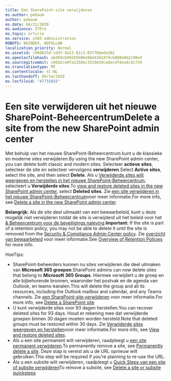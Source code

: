 ```yaml
---
title: Een SharePoint-site verwijderen
ms.author: pebaum
author: pebaum
ms.date: 04/21/2020
ms.audience: ITPro
ms.topic: article
ms.service: o365-administration
ROBOTS: NOINDEX, NOFOLLOW
localization_priority: Normal
ms.assetid: c060815d-1d3f-4a13-81c2-0377bbeda202
ms.openlocfilehash: abd69cb99265b06e9b44181474cb080e0b2c99e4
ms.sourcegitcommit: c6692ce0fa1358ec3529e59ca0ecdfdea4cdc759
ms.translationtype: MT
ms.contentlocale: nl-NL
ms.lasthandoff: 09/14/2020
ms.locfileid: "47731025"
---
```

# <a name="delete-a-site-from-the-new-sharepoint-admin-center"></a><span data-ttu-id="768b0-102">Een site verwijderen uit het nieuwe SharePoint-Beheercentrum</span><span class="sxs-lookup"><span data-stu-id="768b0-102">Delete a site from the new SharePoint admin center</span></span>

<span data-ttu-id="768b0-103">Met behulp van het nieuwe SharePoint-Beheercentrum kunt u de klassieke en moderne sites verwijderen.</span><span class="sxs-lookup"><span data-stu-id="768b0-103">By using the new SharePoint admin center, you can delete both classic and modern sites.</span></span> <span data-ttu-id="768b0-104">Selecteer **actieve sites**, selecteer de site en selecteer vervolgens **verwijderen**.</span><span class="sxs-lookup"><span data-stu-id="768b0-104">Select **Active sites**, select the site, and then select **Delete**.</span></span> <span data-ttu-id="768b0-105">Als u [Verwijderde sites wilt weergeven en herstellen in het nieuwe SharePoint-Beheercentrum](https://docs.microsoft.com/sharepoint/view-and-restore-deleted-sites-in-new-admin-center), selecteert u **Verwijderde sites**.</span><span class="sxs-lookup"><span data-stu-id="768b0-105">To [view and restore deleted sites in the new SharePoint admin center](https://docs.microsoft.com/sharepoint/view-and-restore-deleted-sites-in-new-admin-center), select **Deleted sites**.</span></span> <span data-ttu-id="768b0-106">Zie [een site verwijderen in het nieuwe SharePoint-Beheercentrum](https://docs.microsoft.com/sharepoint/delete-site-collection#delete-a-site-in-the-new-sharepoint-admin-center)voor meer informatie.</span><span class="sxs-lookup"><span data-stu-id="768b0-106">For more info, see [Delete a site in the new SharePoint admin center](https://docs.microsoft.com/sharepoint/delete-site-collection#delete-a-site-in-the-new-sharepoint-admin-center).</span></span>

<span data-ttu-id="768b0-107">**Belangrijk:** Als de site deel uitmaakt van een bewaarbeleid, kunt u deze mogelijk niet verwijderen totdat de site is verwijderd uit het beleid voor het [ &amp; Beheercentrum voor de beveiligings naleving](https://protection.office.com/?rfr=AdminCenter#/homepage).</span><span class="sxs-lookup"><span data-stu-id="768b0-107">**Important:** If the site is part of a retention policy, you may not be able to delete it until the site is removed from the [Security &amp; Compliance Admin Center policy](https://protection.office.com/?rfr=AdminCenter#/homepage).</span></span> <span data-ttu-id="768b0-108">Zie [overzicht van bewaarbeleid](https://docs.microsoft.com/microsoft-365/compliance/retention-policies) voor meer informatie.</span><span class="sxs-lookup"><span data-stu-id="768b0-108">See [Overview of Retention Policies](https://docs.microsoft.com/microsoft-365/compliance/retention-policies) for more info.</span></span> 

<span data-ttu-id="768b0-109">Hoe</span><span class="sxs-lookup"><span data-stu-id="768b0-109">Tips:</span></span>
- <span data-ttu-id="768b0-110">SharePoint-beheerders kunnen nu sites verwijderen die deel uitmaken van **Microsoft 365 groepen**.</span><span class="sxs-lookup"><span data-stu-id="768b0-110">SharePoint admins can now delete sites that belong to **Microsoft 365 Groups**.</span></span> <span data-ttu-id="768b0-111">Hiermee verwijdert u de groep en alle bijbehorende bronnen, waaronder het postvak en de agenda van Outlook, en teams-kanalen.</span><span class="sxs-lookup"><span data-stu-id="768b0-111">This will delete the group and all its resources, including the Outlook mailbox and calendar, and any Teams channels.</span></span> <span data-ttu-id="768b0-112">Zie [een SharePoint-site verwijderen](https://docs.microsoft.com/sharepoint/manage-sites-in-new-admin-center#delete-a-site) voor meer informatie.</span><span class="sxs-lookup"><span data-stu-id="768b0-112">For more info, see [Delete a SharePoint site](https://docs.microsoft.com/sharepoint/manage-sites-in-new-admin-center#delete-a-site)</span></span>
- <span data-ttu-id="768b0-113">U kunt verwijderde sites voor 93 dagen herstellen.</span><span class="sxs-lookup"><span data-stu-id="768b0-113">You can recover deleted sites for 93 days.</span></span> <span data-ttu-id="768b0-114">Houd er rekening mee dat verwijderde groepen binnen 30 dagen moeten worden hersteld.</span><span class="sxs-lookup"><span data-stu-id="768b0-114">Note that deleted groups must be restored within 30 days.</span></span> <span data-ttu-id="768b0-115">Zie [Verwijderde sites weergeven en herstellen](https://docs.microsoft.com/sharepoint/view-and-restore-deleted-sites-in-new-admin-center)voor meer informatie.</span><span class="sxs-lookup"><span data-stu-id="768b0-115">For more info, see [View and restore deleted sites](https://docs.microsoft.com/sharepoint/view-and-restore-deleted-sites-in-new-admin-center).</span></span>
- <span data-ttu-id="768b0-116">Als u een site permanent wilt verwijderen, raadpleegt u [een site permanent verwijderen](https://docs.microsoft.com/sharepoint/delete-site-collection#permanently-delete-a-site).</span><span class="sxs-lookup"><span data-stu-id="768b0-116">To permanently remove a site, see [Permanently delete a site](https://docs.microsoft.com/sharepoint/delete-site-collection#permanently-delete-a-site).</span></span> <span data-ttu-id="768b0-117">Deze stap is vereist als u de URL opnieuw wilt gebruiken.</span><span class="sxs-lookup"><span data-stu-id="768b0-117">This step will be required if you're planning to re-use the URL.</span></span> 
- <span data-ttu-id="768b0-118">Als u een subsite wilt verwijderen, raadpleegt u [Quick Steps van een site of subsite verwijderen](https://support.office.com/article/Delete-a-SharePoint-site-or-subsite-bc37b743-0cef-475e-9a8c-8fc4d40179fb#__bkmkshortcut)</span><span class="sxs-lookup"><span data-stu-id="768b0-118">To remove a subsite, see [Delete a site or subsite quicksteps](https://support.office.com/article/Delete-a-SharePoint-site-or-subsite-bc37b743-0cef-475e-9a8c-8fc4d40179fb#__bkmkshortcut)</span></span>
